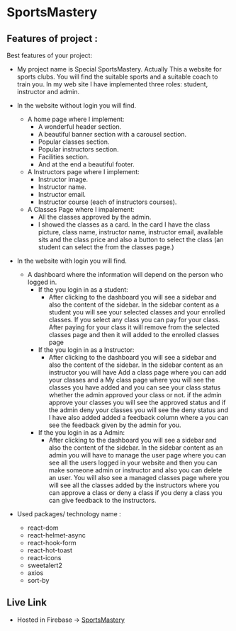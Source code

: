 # SportsMastery

## Features of project :

 Best features of your project:

 - My project name is Special SportsMastery. Actually This a website for sports clubs. You will find the suitable sports and a suitable coach to train you. In my web site I have implemented three roles: student, instructor and admin.
 - In the website without login you will find.
    - A home page where I implement:
        - A wonderful header section. 
        - A beautiful banner section with a carousel section.
        - Popular classes section.
        - Popular instructors section.
        - Facilities section.
        - And at the end a beautiful footer.
    - A Instructors page where I implement:
        - Instructor image.
        - Instructor name.
        - Instructor email.
        - Instructor course (each of instructors courses).
    - A Classes Page where I impalement:
        - All the classes approved by the admin. 
        - I showed the classes as a card. In the card I have the class picture, class name, instructor name, instructor email, available sits and the class price and also a button to select the class (an student can select the from the classes page.) 
 - In the website with login you will find.
    - A dashboard where the information will depend on the person who logged in.
        - If the you login in as a student:
            - After clicking to the dashboard you will see a sidebar and also the content of the sidebar. In the sidebar content as a student you will see your selected classes and your enrolled classes. If you select any class you can pay for your class. After paying for your class it will remove from the selected classes page and then it will added to the enrolled classes page 
        - If the you login in as a Instructor:
            - After clicking to the dashboard you will see a sidebar and also the content of the sidebar. In the sidebar content as an instructor you will have Add a class page where you can add your classes and a My class page where you will see the classes you have added and you can see your class status whether the admin approved your class or not. if the admin approve your classes you will see the approved status and if the admin deny your classes you will see the deny status and I have also added added a feedback column where a you can see the feedback given by the admin for you.
        - If the you login in as a Admin:
            - After clicking to the dashboard you will see a sidebar and also the content of the sidebar. In the sidebar content as an admin you will have to manage the user page where you can see all the users logged in your website and then you can make someone admin or instructor and also you can delete an user. You will also see a managed classes page where you will see all the classes added by the instructors where you can approve a class or deny a class if you deny a class you can give feedback to the instructors.
 
 - Used packages/ technology name :
    - react-dom
    - react-helmet-async
    - react-hook-form
    - react-hot-toast
    - react-icons
    - sweetalert2
    - axios
    - sort-by


 ## Live Link
 * Hosted in Firebase -> [SportsMastery](https://sports-mastery.web.app)

